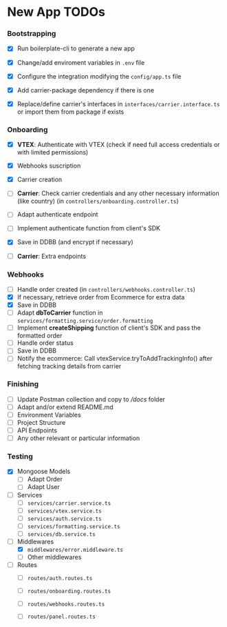 # New App TODOs
### Bootstrapping
- [x]  Run boilerplate-cli to generate a new app
- [x]  Change/add enviroment variables in `.env` file
- [x]  Configure the integration modifying the `config/app.ts`  file
- [x]  Add carrier-package dependency if there is one
- [x]  Replace/define carrier's interfaces in `interfaces/carrier.interface.ts` or import them from package if exists


### Onboarding
- [x]  **VTEX**: Authenticate with VTEX (check if need full access credentials or with limited permissions)
  - [x]  Webhooks suscription
  - [x]  Carrier creation
- [ ]  **Carrier**: Check carrier credentials and any other necessary information (like country) (in `controllers/onboarding.controller.ts`)
  - [ ]  Adapt authenticate endpoint
  - [ ]  Implement authenticate function from client's SDK 
  - [x]  Save in DDBB (and encrypt if necessary)
  - [ ]  **Carrier**: Extra endpoints



### Webhooks
- [ ]  Handle order created (in `controllers/webhooks.controller.ts`)
  -  [x]  If necessary, retrieve order from Ecommerce for extra data
  -  [x]  Save in DDBB
  -  [ ]  Adapt  **dbToCarrier** function in `services/formatting.service/order.formatting`
  -  [ ]  Implement  **createShipping** function of client's SDK and pass the formatted order
- [ ]  Handle order status
  - [ ]  Save in DDBB
  - [ ]  Notify the ecommerce: Call vtexService.tryToAddTrackingInfo() after fetching tracking details from carrier

### Finishing
- [ ]  Update Postman collection and copy to */docs* folder
- [ ]  Adapt and/or extend README.md
  - [ ]  Environment Variables
  - [ ]  Project Structure
  - [ ]  API Endpoints
  - [ ]  Any other relevant or particular information

### Testing
- [x] Mongoose Models
  - [ ] Adapt Order
  - [ ] Adapt User
- [ ] Services
  - [ ] `services/carrier.service.ts`
  - [ ] `services/vtex.service.ts`
  - [ ] `services/auth.service.ts`
  - [ ] `services/formatting.service.ts`
  - [ ] `services/db.service.ts`
- [ ] Middlewares
  - [x] `middlewares/error.middleware.ts`
  - [ ] Other middlewares
- [ ] Routes
  - [ ] `routes/auth.routes.ts`   
  - [ ] `routes/onboarding.routes.ts`
  - [ ] `routes/webhooks.routes.ts`
  - [ ] `routes/panel.routes.ts`
  